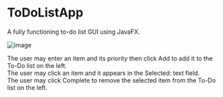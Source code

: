 # ToDoListApp
A fully functioning to-do list GUI using JavaFX.

![image](https://user-images.githubusercontent.com/93079698/167726293-8c099165-ec6f-464b-ae61-09cf1d07adb1.png)

The user may enter an item and its priority then click Add to add it to the To-Do list on the left. <br>
The user may click an item and it appears in the Selected: text field. <br>
The user may click Complete to remove the selected item from the To-Do list on the left. 
